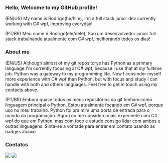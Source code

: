 ### Hello, Welcome to my GitHub profile!

(EN/US) My name is Rodrigo(he/him), I'm a full stack junior dev currently working with C# wpf, improving everyday!

(PT/BR) Meu nome é Rodrigo(ele/dele), Sou um desenvolvedor junior full stack trabalhando atualmente com C# wpf, melhorando todos os dias!

### About me

(EN/US) Although almost of my git repositorys has Python as a primary language I'm currently focusing at C# wpf, because I use that at my fulltime job. Python was a gateway to my programming life. Now I consinder myself more experience with C# wpf than Python, but with focus and study I can handle with both and others languages. Feel free to get in touch using my contacts above.

(PT/BR) Embora quase todos os meus repositórios do git tenham como linguagem principal o Python. Estou atualmente focando em C# wpf, porque uso no meu trabalho. Python foi pra mim uma porta de entrada para o mundo da programação. Agora eu me considero mais experinete com C# wpf do que em Python, mas com foco e estudo consigo lidar com ambos e outras linguagens. Sinta-se a vontade para entrar em contato usando as badges abaixo

### Contatcs

<div>
  <a href="https://www.linkedin.com/in/rodrigo-caetano-4a511b1a2" target="_blank"><img src="https://img.shields.io/badge/-LinkedIn-%230077B5?style=for-the-badge&logo=linkedin&logoColor=white" target="_blank"></a>
  <a href = "mailto:rodrigocalacadev@gmail.com"><img src="https://img.shields.io/badge/Gmail-D14836?style=for-the-badge&logo=gmail&logoColor=white" target="_blank"></a>
</div>






